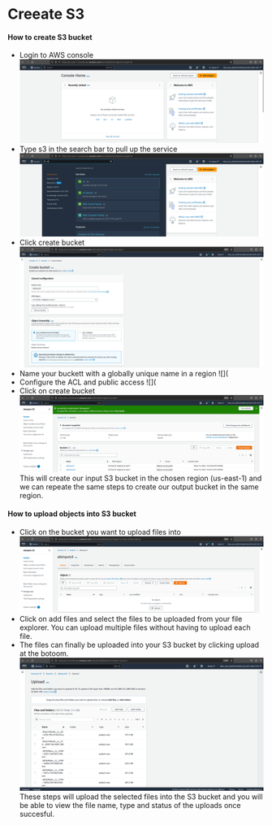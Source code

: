 # Creeate S3
#### How to create S3 bucket

* Login to AWS console
![](https://github.com/femifoly/CreeateS3/blob/main/S3/singin.png) 
* Type s3 in the search bar to pull up the service
![](https://github.com/femifoly/CreeateS3/blob/main/S3/s3search.png)
* Click create bucket
![](https://github.com/femifoly/CreeateS3/blob/main/S3/creates3.png)
* Name your buckett with a globally unique name in a region
![](
* Configure the ACL and public access
![](
* Click on create bucket
![](https://github.com/femifoly/CreeateS3/blob/main/S3/creates3last.png)
This will create our input S3 bucket in the chosen region (us-east-1) and we can repeate the same steps to create our output bucket in the same region.

#### How to upload objects into S3 bucket

* Click on the bucket you want to upload files into
![](https://github.com/femifoly/CreeateS3/blob/main/S3/upload1.png)
* Click on add files and select the files to be uploaded from your file explorer. You can upload multiple files without having to upload each file.
* The files can finally be uploaded into your S3 bucket by clicking upload at the botoom.
![](https://github.com/femifoly/CreeateS3/blob/main/S3/upload2.png)
These steps will upload the selected files into the S3 bucket and you will be able to view the file name, type and status of the uploads once succesful.
